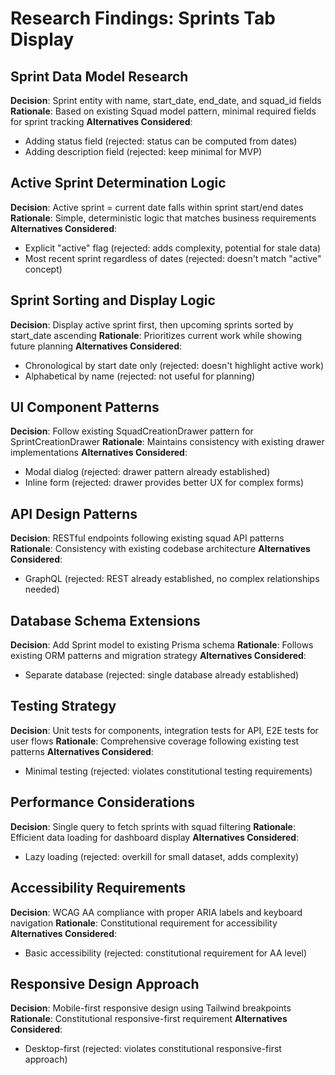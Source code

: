 # Research Findings: Sprints Tab Display

## Sprint Data Model Research

**Decision**: Sprint entity with name, start_date, end_date, and squad_id fields
**Rationale**: Based on existing Squad model pattern, minimal required fields for sprint tracking
**Alternatives Considered**:
- Adding status field (rejected: status can be computed from dates)
- Adding description field (rejected: keep minimal for MVP)

## Active Sprint Determination Logic

**Decision**: Active sprint = current date falls within sprint start/end dates
**Rationale**: Simple, deterministic logic that matches business requirements
**Alternatives Considered**:
- Explicit "active" flag (rejected: adds complexity, potential for stale data)
- Most recent sprint regardless of dates (rejected: doesn't match "active" concept)

## Sprint Sorting and Display Logic

**Decision**: Display active sprint first, then upcoming sprints sorted by start_date ascending
**Rationale**: Prioritizes current work while showing future planning
**Alternatives Considered**:
- Chronological by start date only (rejected: doesn't highlight active work)
- Alphabetical by name (rejected: not useful for planning)

## UI Component Patterns

**Decision**: Follow existing SquadCreationDrawer pattern for SprintCreationDrawer
**Rationale**: Maintains consistency with existing drawer implementations
**Alternatives Considered**:
- Modal dialog (rejected: drawer pattern already established)
- Inline form (rejected: drawer provides better UX for complex forms)

## API Design Patterns

**Decision**: RESTful endpoints following existing squad API patterns
**Rationale**: Consistency with existing codebase architecture
**Alternatives Considered**:
- GraphQL (rejected: REST already established, no complex relationships needed)

## Database Schema Extensions

**Decision**: Add Sprint model to existing Prisma schema
**Rationale**: Follows existing ORM patterns and migration strategy
**Alternatives Considered**:
- Separate database (rejected: single database already established)

## Testing Strategy

**Decision**: Unit tests for components, integration tests for API, E2E tests for user flows
**Rationale**: Comprehensive coverage following existing test patterns
**Alternatives Considered**:
- Minimal testing (rejected: violates constitutional testing requirements)

## Performance Considerations

**Decision**: Single query to fetch sprints with squad filtering
**Rationale**: Efficient data loading for dashboard display
**Alternatives Considered**:
- Lazy loading (rejected: overkill for small dataset, adds complexity)

## Accessibility Requirements

**Decision**: WCAG AA compliance with proper ARIA labels and keyboard navigation
**Rationale**: Constitutional requirement for accessibility
**Alternatives Considered**:
- Basic accessibility (rejected: constitutional requirement for AA level)

## Responsive Design Approach

**Decision**: Mobile-first responsive design using Tailwind breakpoints
**Rationale**: Constitutional responsive-first requirement
**Alternatives Considered**:
- Desktop-first (rejected: violates constitutional responsive-first approach)